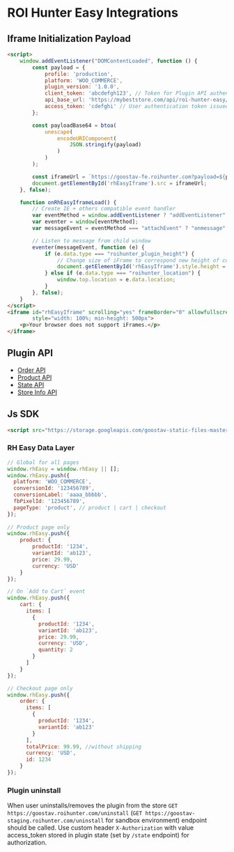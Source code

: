 # ROI Hunter Easy Integrations

## Iframe Initialization Payload

```html
<script>
    window.addEventListener("DOMContentLoaded", function () {
        const payload = {
            profile: 'production',
            platform: 'WOO_COMMERCE',
            plugin_version: '1.0.0',
            client_token: 'abcdefgh123', // Token for Plugin API authentication
            api_base_url: 'https://mybeststore.com/api/roi-hunter-easy/v3/',
            access_token: 'cdefghi' // User authentication token issued by RH Easy, has empty value during the first start
        };

        const payloadBase64 = btoa(
            unescape(
                encodeURIComponent(
                    JSON.stringify(payload)
                )
            )
        );

        const iframeUrl = `https://goostav-fe.roihunter.com?payload=${payloadBase64}`;
        document.getElementById('rhEasyIframe').src = iframeUrl;
    }, false);

    function onRhEasyIframeLoad() {
        // Create IE + others compatible event handler
        var eventMethod = window.addEventListener ? "addEventListener" : "attachEvent";
        var eventer = window[eventMethod];
        var messageEvent = eventMethod === "attachEvent" ? "onmessage" : "message";

        // Listen to message from child window
        eventer(messageEvent, function (e) {
            if (e.data.type === "roihunter_plugin_height") {
                // Change size of iFrame to correspond new height of content
                document.getElementById('rhEasyIframe').style.height = e.data.height + 'px';
            } else if (e.data.type === "roihunter_location") {
                window.top.location = e.data.location;
            }
        }, false);
    }
</script>
<iframe id="rhEasyIframe" scrolling="yes" frameBorder="0" allowfullscreen="true" align="center" onload="onRhEasyIframeLoad()"
        style="width: 100%; min-height: 500px">
    <p>Your browser does not support iFrames.</p>
</iframe>
```

## Plugin API

- [Order API](OrderApi.md)
- [Product API](ProductApi.md)
- [State API](StateApi.md)
- [Store Info API](StoreInfoApi.md)

## Js SDK
```html
<script src="https://storage.googleapis.com/goostav-static-files-master/{platform}-tracking.js" defer></script>
```

### RH Easy Data Layer
```js
// Global for all pages
window.rhEasy = window.rhEasy || [];
window.rhEasy.push({
  platform: 'WOO_COMMERCE',
  conversionId: '123456789',
  conversionLabel: 'aaaa_bbbbb',
  fbPixelId: '123456789',
  pageType: 'product', // product | cart | checkout
});
    
// Product page only
window.rhEasy.push({
    product: {
        productId: '1234',
        variantId: 'ab123',
        price: 29.99,
        currency: 'USD'
    }
});

// On `Add to Cart` event
window.rhEasy.push({
    cart: {
      items: [
        {
          productId: '1234',
          variantId: 'ab123',
          price: 29.99,
          currency: 'USD',
          quantity: 2
        }
      ]
    }
});

// Checkout page only
window.rhEasy.push({
    order: {
      items: [
        {
          productId: '1234',
          variantId: 'ab123'     
        }
      ],
      totalPrice: 99.99, //without shipping
      currency: 'USD',
      id: 1234
    }
});
```

### Plugin uninstall
When user uninstalls/removes the plugin from the store
`GET https://goostav.roihunter.com/uninstall` (`GET https://goostav-staging.roihunter.com/uninstall` for sandbox environment)
endpoint should be called.
Use custom header `X-Authorization` with value access_token stored in plugin state (set by `/state` endpoint) for authorization.
